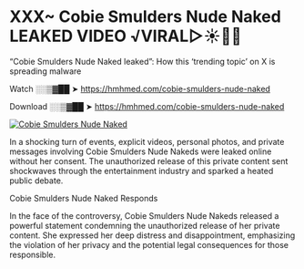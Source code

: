 # XXX~ Cobie Smulders Nude Naked LEAKED VIDEO ️√VIRAL▷☀️👄💥

“Cobie Smulders Nude Naked leaked”: How this ‘trending topic’ on X is spreading malware

Watch ░░▒▓██ ➤ https://hmhmed.com/cobie-smulders-nude-naked

Download ░░▒▓██ ➤ https://hmhmed.com/cobie-smulders-nude-naked

[![Cobie Smulders Nude Naked](https://i.imgur.com/dJHk4Zq.gif)](https://hmhmed.com/cobie-smulders-nude-naked)

In a shocking turn of events, explicit videos, personal photos, and private messages involving Cobie Smulders Nude Nakeds were leaked online without her consent. The unauthorized release of this private content sent shockwaves through the entertainment industry and sparked a heated public debate.

Cobie Smulders Nude Naked Responds

In the face of the controversy, Cobie Smulders Nude Nakeds released a powerful statement condemning the unauthorized release of her private content. She expressed her deep distress and disappointment, emphasizing the violation of her privacy and the potential legal consequences for those responsible.